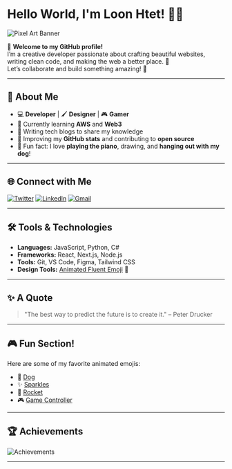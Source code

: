 # Hello World, I'm Loon Htet! 👋✨

![Pixel Art Banner](https://encrypted-tbn0.gstatic.com/images?q=tbn:ANd9GcQ6HPSf6Jlhla-0As2MI4CJGtnaYTqEfruoLw&s)

🌆 **Welcome to my GitHub profile!**  
I’m a creative developer passionate about crafting beautiful websites, writing clean code, and making the web a better place. 🚀  
Let’s collaborate and build something amazing! 🌟

---

## 🎨 About Me
- 💻 **Developer** | 🖌️ **Designer** | 🎮 **Gamer**  
- 🌱 Currently learning **AWS** and **Web3**  
- 📝 Writing tech blogs to share my knowledge  
- 🎯 Improving my **GitHub stats** and contributing to **open source**  
- 🐶 Fun fact: I love **playing the piano**, drawing, and **hanging out with my dog**!

---

## 🌐 Connect with Me
[![Twitter](https://img.shields.io/badge/Twitter-%231DA1F2.svg?style=for-the-badge&logo=twitter&logoColor=white)](https://twitter.com/your-profile)
[![LinkedIn](https://img.shields.io/badge/LinkedIn-%230A66C2.svg?style=for-the-badge&logo=linkedin&logoColor=white)](https://linkedin.com/in/your-profile)
[![Gmail](https://img.shields.io/badge/Gmail-D14836.svg?style=for-the-badge&logo=gmail&logoColor=white)](mailto:your-email@gmail.com)

---

## 🛠️ Tools & Technologies
- **Languages:** JavaScript, Python, C#
- **Frameworks:** React, Next.js, Node.js  
- **Tools:** Git, VS Code, Figma, Tailwind CSS  
- **Design Tools:** [Animated Fluent Emoji](https://animated-fluent-emoji.vercel.app/) 💖

---

## ✨ A Quote
> "The best way to predict the future is to create it." – Peter Drucker

---

## 🎮 Fun Section!
Here are some of my favorite animated emojis:
- 🐶 [Dog](https://animated-fluent-emoji.vercel.app/🐶)
- ✨ [Sparkles](https://animated-fluent-emoji.vercel.app/✨)
- 🚀 [Rocket](https://animated-fluent-emoji.vercel.app/🚀)
- 🎮 [Game Controller](https://animated-fluent-emoji.vercel.app/🎮)

---

## 🏆 Achievements
![Achievements](https://github-profile-trophy.vercel.app/?username=your-username&theme=radical&margin-w=15)

---
